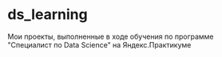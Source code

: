 # ds_learning
Мои проекты, выполненные в ходе обучения по программе "Специалист по Data Science" на Яндекс.Практикуме
